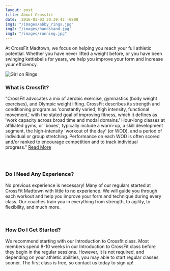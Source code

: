 ```yaml
---
layout: post
title: About Crossfit
date:  2016-01-03 20:39:42 -0800
img1: "/images/abby_rings.jpg"
img2: "/images/handstand.jpg"
img3: "/images/running.jpg"
---
```


At CrossFit Madtown, we focus on helping you reach your full athletic potential. Whether you have never lifted a weight before, or you have been swinging kettlebells for years, we help you improve your form and increase your efficiency.

<div class="col-sm-3">
<img src="{{page.img1}}" alt="Girl on Rings">
</div>

<div class="col-sm-9">
<h3>What is Crossfit?</h3>

"CrossFit advocates a mix of aerobic exercise, gymnastics (body weight exercises), and Olympic weight lifting. CrossFit describes its strength and conditioning program as 'constantly varied, high intensity, functional movement,' with the stated goal of improving fitness, which it defines as 'work capacity across broad time and modal domains.' Hour-long classes at affiliated gyms, or 'boxes', typically include a warm-up, a skill development segment, the high-intensity 'workout of the day' (or WOD), and a period of individual or group stretching. Performance on each WOD is often scored and/or ranked to encourage competition and to track individual progress."&nbsp;[Read More](https://en.wikipedia.org/wiki/CrossFit)
</div>

### &nbsp;

### Do I Need Any Experience?

No previous experience is necessary! Many of our regulars started at CrossFit Madtown with little to no experience. We will guide you through each workout and help you improve your form and technique during every class. Our coaches train you in everything from strength, to agility, to flexibility, and much more.

&nbsp;

### How Do I Get Started?

We recommend starting with our Introduction to Crossfit class. Most members spend 8-10 weeks in our Introduction to CrossFit class before they begin in the regular sessions. However, it is not required, and depending on your athletic abilities, you may able to start regular classes sooner. The first class is free, so contact us today to sign up!

&nbsp;